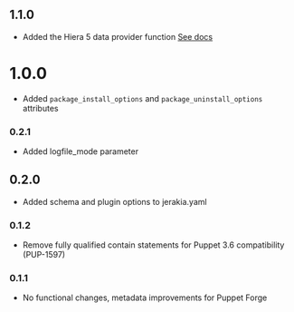 ## 1.1.0

* Added the Hiera 5 data provider function [See docs](http://jerakia.io/integration/puppet)


# 1.0.0

* Added `package_install_options` and `package_uninstall_options` attributes

### 0.2.1

* Added logfile_mode parameter

## 0.2.0

* Added schema and plugin options to jerakia.yaml

### 0.1.2

* Remove fully qualified contain statements for Puppet 3.6 compatibility (PUP-1597)

### 0.1.1

* No functional changes, metadata improvements for Puppet Forge
